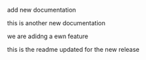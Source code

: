 add new documentation

this is another new documentation

we are adidng a ewn feature

this is the readme updated for the new release